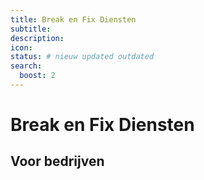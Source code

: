 ```yaml
---
title: Break en Fix Diensten
subtitle:
description:
icon:
status: # nieuw updated outdated
search:
  boost: 2 
---
```


# Break en Fix Diensten

## Voor bedrijven